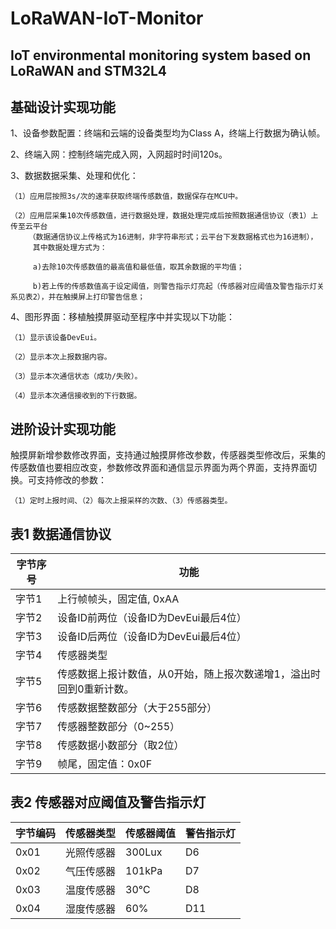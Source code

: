 # LoRaWAN-IoT-Monitor
## IoT environmental monitoring system based on LoRaWAN and STM32L4

## 基础设计实现功能

1、设备参数配置：终端和云端的设备类型均为Class A，终端上行数据为确认帧。

2、终端入网：控制终端完成入网，入网超时时间120s。 

3、数据数据采集、处理和优化：

    （1）应用层按照3s/次的速率获取终端传感数值，数据保存在MCU中。

    （2）应用层采集10次传感数值，进行数据处理，数据处理完成后按照数据通信协议（表1）上传至云平台
        （数据通信协议上传格式为16进制，非字符串形式；云平台下发数据格式也为16进制），
         其中数据处理方式为：
         
         a)去除10次传感数值的最高值和最低值，取其余数据的平均值；
         
         b)若上传的传感数值高于设定阈值，则警告指示灯亮起（传感器对应阈值及警告指示灯关系见表2），并在触摸屏上打印警告信息；

4、图形界面：移植触摸屏驱动至程序中并实现以下功能：

    （1）显示该设备DevEui。

    （2）显示本次上报数据内容。
    
    （3）显示本次通信状态（成功/失败）。

    （4）显示本次通信接收到的下行数据。

## 进阶设计实现功能

触摸屏新增参数修改界面，支持通过触摸屏修改参数，传感器类型修改后，采集的传感数值也要相应改变，参数修改界面和通信显示界面为两个界面，支持界面切换。可支持修改的参数：

    （1）定时上报时间、（2）每次上报采样的次数、（3）传感器类型。
    
## 表1  数据通信协议

| 字节序号 | 功能 |
| ------ | ------ |
| 字节1 | 上行帧帧头，固定值, 0xAA |
| 字节2 | 设备ID前两位（设备ID为DevEui最后4位） |
| 字节3 | 设备ID后两位（设备ID为DevEui最后4位） |
| 字节4 | 传感器类型 |
| 字节5 | 传感数据上报计数值，从0开始，随上报次数递增1，溢出时回到0重新计数。 |
| 字节6 | 传感数据整数部分（大于255部分） |
| 字节7 | 传感器整数部分（0~255） |
| 字节8 | 传感数据小数部分（取2位） |
| 字节9 | 帧尾，固定值：0x0F |
 
## 表2  传感器对应阈值及警告指示灯
| 字节编码 | 传感器类型 | 传感器阈值 | 警告指示灯 |
| ------ | ------ | ------ | ------ |
| 0x01 | 光照传感器 | 300Lux | D6 |
| 0x02 | 气压传感器 | 101kPa | D7 |
| 0x03 | 温度传感器 | 30℃ | D8 |
| 0x04 | 湿度传感器 | 60% | D11 |
			
